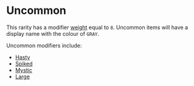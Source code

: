 # Uncommon

This rarity has a modifier [weight](https://github.com/TheDarkTurnip/dark-dungeon/blob/master/algorithms/modifiers.md#weights) equal to `8`. Uncommon items will have a display name with the colour of `GRAY`. 

Uncommon modifiers include:

- [Hasty](https://github.com/TheDarkTurnip/dark-dungeon/blob/master/algorithms/modifiers.md#hasty)
- [Spiked](https://github.com/TheDarkTurnip/dark-dungeon/blob/master/algorithms/modifiers.md#spiked)
- [Mystic](https://github.com/TheDarkTurnip/dark-dungeon/blob/master/algorithms/modifiers.md#mystic)
- [Large](https://github.com/TheDarkTurnip/dark-dungeon/blob/master/algorithms/modifiers.md#large)